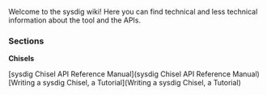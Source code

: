 Welcome to the sysdig wiki!
Here you can find technical and less technical information about the tool and the APIs.

### Sections
**Chisels**

[sysdig Chisel API Reference Manual](sysdig Chisel API Reference Manual)
[Writing a sysdig Chisel, a Tutorial](Writing a sysdig Chisel, a Tutorial)
